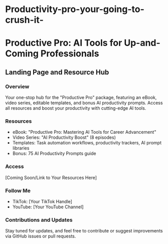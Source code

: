 # Productivity-pro-your-going-to-crush-it-
# Productive Pro: AI Tools for Up-and-Coming Professionals
## Landing Page and Resource Hub
### Overview
Your one-stop hub for the "Productive Pro" package, featuring an eBook, video series, editable templates, and bonus AI productivity prompts. Access all resources and boost your productivity with cutting-edge AI tools.

### Resources
- eBook: "Productive Pro: Mastering AI Tools for Career Advancement"
- Video Series: "AI Productivity Boost" (8 episodes)
- Templates: Task automation workflows, productivity trackers, AI prompt libraries
- Bonus: 75 AI Productivity Prompts guide

### Access
[Coming Soon/Link to Your Resources Here]

### Follow Me
- TikTok: [Your TikTok Handle]
- YouTube: [Your YouTube Channel]

### Contributions and Updates
Stay tuned for updates, and feel free to contribute or suggest improvements via GitHub issues or pull requests.
